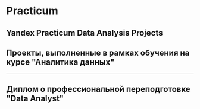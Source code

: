 # Practicum
## Yandex Practicum Data Analysis Projects       
## Проекты, выполненные в рамках обучения на курсе "Аналитика данных"
-------------------------------
Диплом о профессиональной переподготовке "Data Analyst"
-------------------------------


